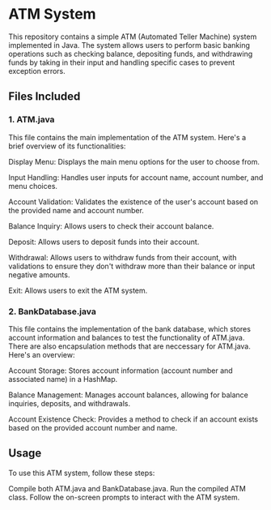 # ATM System

This repository contains a simple ATM (Automated Teller Machine) system implemented in Java. The system allows users to perform basic banking operations such as checking balance, depositing funds, and withdrawing funds by taking in their input and handling specific cases to prevent exception errors.
## Files Included
### 1. ATM.java
This file contains the main implementation of the ATM system. Here's a brief overview of its functionalities:

Display Menu: Displays the main menu options for the user to choose from.

Input Handling: Handles user inputs for account name, account number, and menu choices.

Account Validation: Validates the existence of the user's account based on the provided name and account number.

Balance Inquiry: Allows users to check their account balance.

Deposit: Allows users to deposit funds into their account.

Withdrawal: Allows users to withdraw funds from their account, with validations to ensure they don't withdraw more than their balance or input negative amounts.

Exit: Allows users to exit the ATM system.
### 2. BankDatabase.java
This file contains the implementation of the bank database, which stores account information and balances to test the functionality of ATM.java. There are also encapsulation methods that are neccessary for ATM.java.  Here's an overview:

Account Storage: Stores account information (account number and associated name) in a HashMap.

Balance Management: Manages account balances, allowing for balance inquiries, deposits, and withdrawals.

Account Existence Check: Provides a method to check if an account exists based on the provided account number and name.

## Usage
To use this ATM system, follow these steps:

Compile both ATM.java and BankDatabase.java.
Run the compiled ATM class.
Follow the on-screen prompts to interact with the ATM system.
